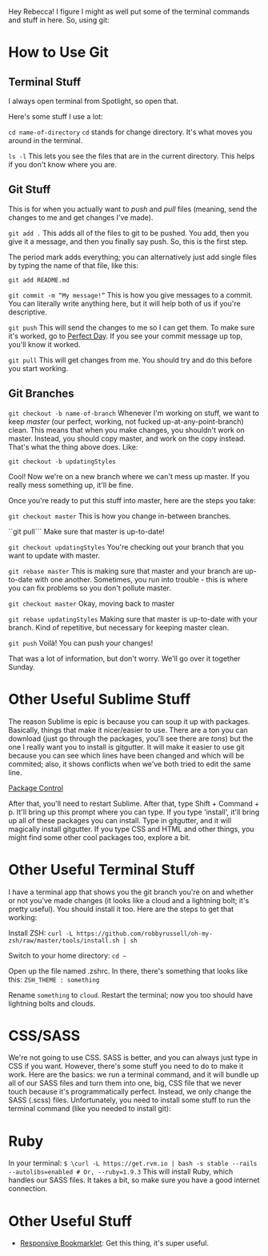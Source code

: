 Hey Rebecca! I figure I might as well put some of the terminal commands and stuff in here. So, using git:

# How to Use Git
## Terminal Stuff
I always open terminal from Spotlight, so open that.

Here's some stuff I use a lot:

```cd name-of-directory```
```cd``` stands for change directory. It's what moves you around in the terminal.

```ls -l``` 
This lets you see the files that are in the current directory. This helps if you don't know where you are.

## Git Stuff
This is for when you actually want to <em>push</em> and <em>pull</em> files (meaning, send the changes to me and get changes I've made).

```git add .```
This adds all of the files to git to be pushed. You add, then you give it a message, and then you finally say push. So, this is the first step. 

The period mark adds everything; you can alternatively just add single files by typing the name of that file, like this:

```git add README.md```

```git commit -m “My message!”```
This is how you give messages to a commit. You can literally write anything here, but it will help both of us if you're descriptive.

```git push```
This will send the changes to me so I can get them. To make sure it's worked, go to [Perfect Day](http://github.com/helenvholmes/perfectday). If you see your commit message up top, you'll know it worked.

```git pull```
This will get changes from me. You should try and do this before you start working. 

## Git Branches
```git checkout -b name-of-branch```
Whenever I'm working on stuff, we want to keep <em>master</em> (our perfect, working, not fucked up-at-any-point-branch) clean. This means that when you make changes, you shouldn't work on master. Instead, you should copy master, and work on the copy instead. That's what the thing above does. Like:

```git checkout -b updatingStyles```

Cool! Now we're on a new branch where we can't mess up master. If you really mess something up, it'll be fine. 

Once you're ready to put this stuff into master, here are the steps you take:

```git checkout master```
This is how you change in-between branches. 

``git pull```
Make sure that master is up-to-date!

```git checkout updatingStyles```
You're checking out your branch that you want to update with master.

```git rebase master```
This is making sure that master and your branch are up-to-date with one another. Sometimes, you run into trouble - this is where you can fix problems so you don't pollute master.

```git checkout master```
Okay, moving back to master

```git rebase updatingStyles```
Making sure that master is up-to-date with your branch. Kind of repetitive, but necessary for keeping master clean.

```git push```
Voilà! You can push your changes!

That was a lot of information, but don't worry. We'll go over it together Sunday.


# Other Useful Sublime Stuff
The reason Sublime is epic is because you can soup it up with packages. Basically, things that make it nicer/easier to use. There are a ton you can download (just go through the packages, you'll see there are <em>tons</em>) but the one I really want you to install is gitgutter. It will make it easier to use git because you can see which lines have been changed and which will be commited; also, it shows conflicts when we've both tried to edit the same line.

[Package Control](https://sublime.wbond.net/installation#st2)

After that, you'll need to restart Sublime. After that, type Shift + Command + p. It'll bring up this prompt where you can type. If you type 'install', it'll bring up all of these packages you can install. Type in gitgutter, and it will magically install gitgutter. If you type CSS and HTML and other things, you might find some other cool packages too, explore a bit.

# Other Useful Terminal Stuff
I have a terminal app that shows you the git branch you're on and whether or not you've made changes (it looks like a cloud and a lightning bolt; it's pretty useful). You should install it too. Here are the steps to get that working:

Install ZSH:
```curl -L https://github.com/robbyrussell/oh-my-zsh/raw/master/tools/install.sh | sh```

Switch to your home directory:
```cd ~```

Open up the file named .zshrc. In there, there's something that looks like this:
```ZSH_THEME : something```

Rename ```something``` to ```cloud```. Restart the terminal; now you too should have lightning bolts and clouds. 

# CSS/SASS
We're not going to use CSS. SASS is better, and you can always just type in CSS if you want. However, there's some stuff you need to do to make it work. Here are the basics: we run a terminal command, and it will bundle up all of our SASS files and turn them into one, big, CSS file that we never touch because it's programmatically perfect. Instead, we only change the SASS (.scss) files. Unfortunately, you need to install some stuff to run the terminal command (like you needed to install git):

# Ruby
In your terminal:
```$ \curl -L https://get.rvm.io | bash -s stable --rails --autolibs=enabled # Or, --ruby=1.9.3```
This will install Ruby, which handles our SASS files. It takes a bit, so make sure you have a good internet connection.

# Other Useful Stuff
* [Responsive Bookmarklet](http://responsive.victorcoulon.fr/): Get this thing, it's super useful.